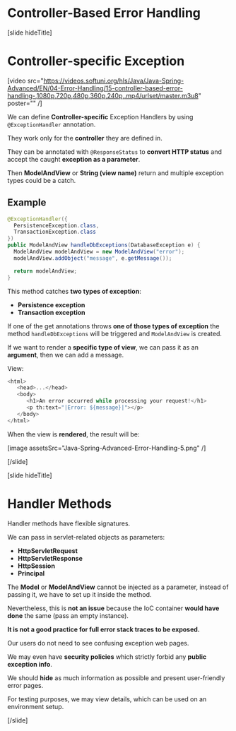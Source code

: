 # Controller-Based Error Handling

[slide hideTitle]
# Controller-specific Exception

[video src="https://videos.softuni.org/hls/Java/Java-Spring-Advanced/EN/04-Error-Handling/15-controller-based-error-handling-,1080p,720p,480p,360p,240p,.mp4/urlset/master.m3u8" poster="" /]

We can define **Controller-specific** Exception Handlers by using `@ExceptionHandler` annotation.

They work only for the **controller** they are defined in.

They can be annotated with `@ResponseStatus` to **convert HTTP status** and accept the caught **exception as a parameter**.

Then  **ModelAndView** or **String (view name)** return and multiple exception types could be a catch. 

## Example

```java
@ExceptionHandler({
  PersistenceException.class,
  TransactionException.class
})
public ModelAndView handleDbExceptions(DatabaseException e) {
  ModelAndView modelAndView = new ModelAndView("error");
  modelAndView.addObject("message", e.getMessage());

  return modelAndView;
}
```

This method catches **two types of exception**:

- **Persistence exception**
- **Transaction exception**

If one of the get annotations throws **one of those types of exception** the method `handleDbExceptions` will be triggered and `ModelAndView` is created.

If we want to render a **specific type of view**, we can pass it as an **argument**, then we can add a message.

View:

```js
<html>
   <head>...</head>
   <body>
      <h1>An error occurred while processing your request!</h1>
      <p th:text="|Error: ${message}|"></p>
   </body>
</html>
```
When the view is **rendered**, the result will be: 

[image assetsSrc="Java-Spring-Advanced-Error-Handling-5.png" /]

[/slide]

[slide hideTitle]
# Handler Methods 

Handler methods have flexible signatures.

We can pass in servlet-related objects as parameters:
- **HttpServletRequest**
- **HttpServletResponse**
- **HttpSession**
- **Principal**

The **Model** or **ModelAndView** cannot be injected as a parameter, instead of passing it, we have to set up it inside the method.

Nevertheless, this is **not an issue** because the IoC container **would have done** the same (pass an empty instance).

**It is not a good practice for full error stack traces to be exposed.**

Our users do not need to see confusing exception web pages.

We may even have **security policies** which strictly forbid any **public exception info**.

We should **hide** as much information as possible and present user-friendly error pages.

For testing purposes, we may view details, which can be used on an environment setup.

[/slide]